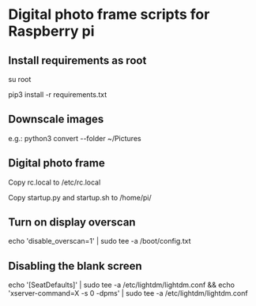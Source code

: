 # Digital photo frame scripts for Raspberry pi

## Install requirements as root

su root

pip3 install -r requirements.txt

## Downscale images
e.g.: python3 convert --folder ~/Pictures


## Digital photo frame
Copy rc.local to /etc/rc.local

Copy startup.py and startup.sh to /home/pi/


## Turn on display overscan 
echo 'disable_overscan=1' | sudo tee -a /boot/config.txt

## Disabling the blank screen
echo '[SeatDefaults]' | sudo tee -a /etc/lightdm/lightdm.conf && echo 'xserver-command=X -s 0 -dpms' | sudo tee -a /etc/lightdm/lightdm.conf


